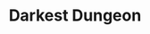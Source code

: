 ---
title: Darkest Dungeon
note: Ancestral Edition + The Color of Madness
platform: switch
genre:
  - rpg
digital: true
physical: false
pending: false
guide: false
posted: 2018-02-06
---